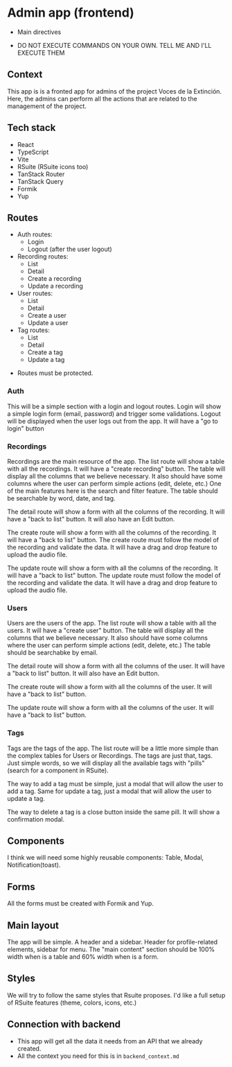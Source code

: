 # Admin app (frontend)

- Main directives

* DO NOT EXECUTE COMMANDS ON YOUR OWN. TELL ME AND I'LL EXECUTE THEM

## Context

This app is is a fronted app for admins of the project Voces de la Extinción.
Here, the admins can perform all the actions that are related to the management of the project.

## Tech stack

- React
- TypeScript
- Vite
- RSuite (RSuite icons too)
- TanStack Router
- TanStack Query
- Formik
- Yup

## Routes

- Auth routes:
  - Login
  - Logout (after the user logout)
- Recording routes:
  - List
  - Detail
  - Create a recording
  - Update a recording
- User routes:
  - List
  - Detail
  - Create a user
  - Update a user
- Tag routes:
  - List
  - Detail
  - Create a tag
  - Update a tag

* Routes must be protected.

### Auth

This will be a simple section with a login and logout routes.
Login will show a simple login form (email, password) and trigger some validations.
Logout will be displayed when the user logs out from the app. It will have a "go to login" button

### Recordings

Recordings are the main resource of the app.
The list route will show a table with all the recordings. It will have a "create recording" button.
The table will display all the columns that we believe necessary.
It also should have some columns where the user can perform simple actions (edit, delete, etc.)
One of the main features here is the search and filter feature.
The table should be searchable by word, date, and tag.

The detail route will show a form with all the columns of the recording. It will have a
"back to list" button.
It will also have an Edit button.

The create route will show a form with all the columns of the recording. It will have a
"back to list" button.
The create route must follow the model of the recording and validate the data.
It will have a drag and drop feature to upload the audio file.

The update route will show a form with all the columns of the recording. It will have a
"back to list" button.
The update route must follow the model of the recording and validate the data.
It will have a drag and drop feature to upload the audio file.

### Users

Users are the users of the app.
The list route will show a table with all the users. It will have a "create user" button.
The table will display all the columns that we believe necessary.
It also should have some columns where the user can perform simple actions (edit, delete, etc.)
The table should be searchabke by email.

The detail route will show a form with all the columns of the user. It will have a
"back to list" button.
It will also have an Edit button.

The create route will show a form with all the columns of the user. It will have a
"back to list" button.

The update route will show a form with all the columns of the user. It will have a
"back to list" button.

### Tags

Tags are the tags of the app.
The list route will be a little more simple than the complex tables for Users or Recordings.
The tags are just that, tags. Just simple words, so we will display all the available tags with "pills" (search for a component in RSuite).

The way to add a tag must be simple, just a modal that will allow the user to add a tag.
Same for update a tag, just a modal that will allow the user to update a tag.

The way to delete a tag is a close button inside the same pill. It will show a confirmation modal.

## Components

I think we will need some highly reusable components:
Table, Modal, Notification(toast).

## Forms

All the forms must be created with Formik and Yup.

## Main layout

The app will be simple.
A header and a sidebar. Header for profile-related elements, sidebar for menu.
The "main content" section should be 100% width when is a table and 60% width when is a form.

## Styles

We will try to follow the same styles that Rsuite proposes.
I'd like a full setup of RSuite features (theme, colors, icons, etc.)

## Connection with backend

- This app will get all the data it needs from an API that we already created.
- All the context you need for this is in `backend_context.md`
